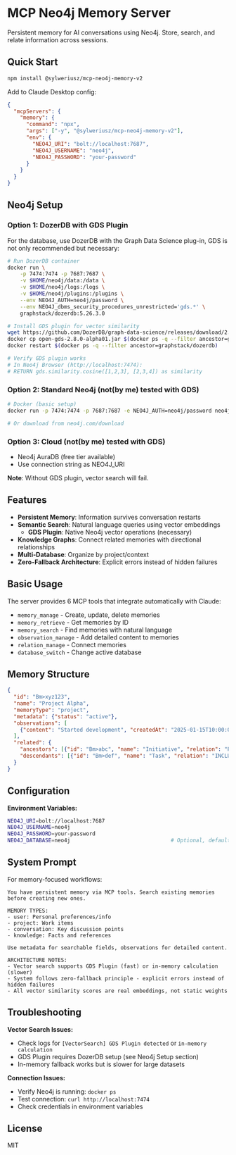 # MCP Neo4j Memory Server

Persistent memory for AI conversations using Neo4j. Store, search, and relate information across sessions.

## Quick Start

```bash
npm install @sylweriusz/mcp-neo4j-memory-v2
```

Add to Claude Desktop config:

```json
{
  "mcpServers": {
    "memory": {
      "command": "npx",
      "args": ["-y", "@sylweriusz/mcp-neo4j-memory-v2"],
      "env": {
        "NEO4J_URI": "bolt://localhost:7687",
        "NEO4J_USERNAME": "neo4j", 
        "NEO4J_PASSWORD": "your-password"
      }
    }
  }
}
```

## Neo4j Setup

### Option 1: DozerDB with GDS Plugin

For the database, use DozerDB with the Graph Data Science plug-in, GDS is not only recommended but necessary:

```bash
# Run DozerDB container
docker run \
    -p 7474:7474 -p 7687:7687 \
    -v $HOME/neo4j/data:/data \
    -v $HOME/neo4j/logs:/logs \
    -v $HOME/neo4j/plugins:/plugins \
    --env NEO4J_AUTH=neo4j/password \
    --env NEO4J_dbms_security_procedures_unrestricted='gds.*' \
    graphstack/dozerdb:5.26.3.0

# Install GDS plugin for vector similarity
wget https://github.com/DozerDB/graph-data-science/releases/download/2.8.0-alpha01/open-gds-2.8.0-alpha01.jar
docker cp open-gds-2.8.0-alpha01.jar $(docker ps -q --filter ancestor=graphstack/dozerdb):/plugins/
docker restart $(docker ps -q --filter ancestor=graphstack/dozerdb)

# Verify GDS plugin works
# In Neo4j Browser (http://localhost:7474):
# RETURN gds.similarity.cosine([1,2,3], [2,3,4]) as similarity
```

### Option 2: Standard Neo4j (not(by me) tested with GDS)

```bash
# Docker (basic setup)
docker run -p 7474:7474 -p 7687:7687 -e NEO4J_AUTH=neo4j/password neo4j:latest

# Or download from neo4j.com/download
```

### Option 3: Cloud (not(by me) tested with GDS)

- Neo4j AuraDB (free tier available)
- Use connection string as NEO4J_URI

**Note**: Without GDS plugin, vector search will fail.

## Features

- **Persistent Memory**: Information survives conversation restarts
- **Semantic Search**: Natural language queries using vector embeddings
  - **GDS Plugin**: Native Neo4j vector operations (necessary)
- **Knowledge Graphs**: Connect related memories with directional relationships
- **Multi-Database**: Organize by project/context
- **Zero-Fallback Architecture**: Explicit errors instead of hidden failures

## Basic Usage

The server provides 6 MCP tools that integrate automatically with Claude:

- `memory_manage` - Create, update, delete memories
- `memory_retrieve` - Get memories by ID
- `memory_search` - Find memories with natural language
- `observation_manage` - Add detailed content to memories
- `relation_manage` - Connect memories
- `database_switch` - Change active database

## Memory Structure

```json
{
  "id": "Bm>xyz123",
  "name": "Project Alpha", 
  "memoryType": "project",
  "metadata": {"status": "active"},
  "observations": [
    {"content": "Started development", "createdAt": "2025-01-15T10:00:00Z"}
  ],
  "related": {
    "ancestors": [{"id": "Bm>abc", "name": "Initiative", "relation": "PART_OF"}],
    "descendants": [{"id": "Bm>def", "name": "Task", "relation": "INCLUDES"}]
  }
}
```

## Configuration

**Environment Variables:**
```bash
NEO4J_URI=bolt://localhost:7687
NEO4J_USERNAME=neo4j
NEO4J_PASSWORD=your-password
NEO4J_DATABASE=neo4j                                # Optional, defaults to 'neo4j'
```

## System Prompt

For memory-focused workflows:

```text
You have persistent memory via MCP tools. Search existing memories before creating new ones. 

MEMORY TYPES:
- user: Personal preferences/info
- project: Work items  
- conversation: Key discussion points
- knowledge: Facts and references

Use metadata for searchable fields, observations for detailed content.

ARCHITECTURE NOTES:
- Vector search supports GDS Plugin (fast) or in-memory calculation (slower)  
- System follows zero-fallback principle - explicit errors instead of hidden failures
- All vector similarity scores are real embeddings, not static weights
```

## Troubleshooting

**Vector Search Issues:**
- Check logs for `[VectorSearch] GDS Plugin detected` or `in-memory calculation`
- GDS Plugin requires DozerDB setup (see Neo4j Setup section)
- In-memory fallback works but is slower for large datasets

**Connection Issues:**
- Verify Neo4j is running: `docker ps`
- Test connection: `curl http://localhost:7474`
- Check credentials in environment variables

## License

MIT
